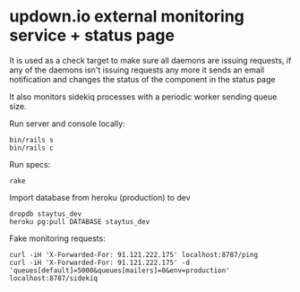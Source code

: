# updown.io external monitoring service + status page

It is used as a check target to make sure all daemons are issuing requests, if any of the daemons isn't issuing requests any more it sends an email notification and changes the status of the component in the status page

It also monitors sidekiq processes with a periodic worker sending queue size.

Run server and console locally:
```
bin/rails s
bin/rails c
```

Run specs:
```
rake
```

Import database from heroku (production) to dev
```
dropdb staytus_dev
heroku pg:pull DATABASE staytus_dev
```

Fake monitoring requests:
```
curl -iH 'X-Forwarded-For: 91.121.222.175' localhost:8787/ping
curl -iH 'X-Forwarded-For: 91.121.222.175' -d 'queues[default]=5000&queues[mailers]=0&env=production' localhost:8787/sidekiq
```